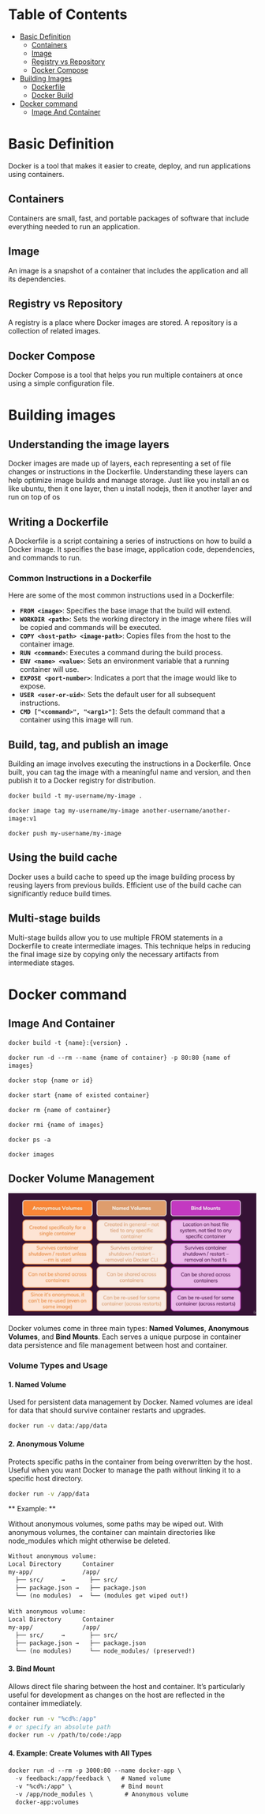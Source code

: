 # Table of Contents

- [Basic Definition](#basic-definition)
  - [Containers](#containers)
  - [Image](#image)
  - [Registry vs Repository](#registry-vs-repository)
  - [Docker Compose](#docker-compose)
- [Building Images](#building-images)
  - [Dockerfile](#dockerfile)
  - [Docker Build](#docker-build)
- [Docker command](#docker-command)
  - [Image And Container](#image-and-container)

# Basic Definition

Docker is a tool that makes it easier to create, deploy, and run applications using containers.

## Containers

Containers are small, fast, and portable packages of software that include everything needed to run an application.

## Image

An image is a snapshot of a container that includes the application and all its dependencies.

## Registry vs Repository

A registry is a place where Docker images are stored. A repository is a collection of related images.

## Docker Compose

Docker Compose is a tool that helps you run multiple containers at once using a simple configuration file.

# Building images

## Understanding the image layers

Docker images are made up of layers, each representing a set of file changes or instructions in the Dockerfile. Understanding these layers can help optimize image builds and manage storage.
Just like you install an os like ubuntu, then it one layer, then u install nodejs, then it another layer and run on top of os

## Writing a Dockerfile

A Dockerfile is a script containing a series of instructions on how to build a Docker image. It specifies the base image, application code, dependencies, and commands to run.

### Common Instructions in a Dockerfile

Here are some of the most common instructions used in a Dockerfile:

- **`FROM <image>`**: Specifies the base image that the build will extend.
- **`WORKDIR <path>`**: Sets the working directory in the image where files will be copied and commands will be executed.
- **`COPY <host-path> <image-path>`**: Copies files from the host to the container image.
- **`RUN <command>`**: Executes a command during the build process.
- **`ENV <name> <value>`**: Sets an environment variable that a running container will use.
- **`EXPOSE <port-number>`**: Indicates a port that the image would like to expose.
- **`USER <user-or-uid>`**: Sets the default user for all subsequent instructions.
- **`CMD ["<command>", "<arg1>"]`**: Sets the default command that a container using this image will run.

## Build, tag, and publish an image

Building an image involves executing the instructions in a Dockerfile. Once built, you can tag the image with a meaningful name and version, and then publish it to a Docker registry for distribution.

```
docker build -t my-username/my-image .
```

```
docker image tag my-username/my-image another-username/another-image:v1
```

```
docker push my-username/my-image
```

## Using the build cache

Docker uses a build cache to speed up the image building process by reusing layers from previous builds. Efficient use of the build cache can significantly reduce build times.

## Multi-stage builds

Multi-stage builds allow you to use multiple FROM statements in a Dockerfile to create intermediate images. This technique helps in reducing the final image size by copying only the necessary artifacts from intermediate stages.

# Docker command

## Image And Container

```
docker build -t {name}:{version} .
```

```
docker run -d --rm --name {name of container} -p 80:80 {name of images}
```

```
docker stop {name or id}
```

```
docker start {name of existed container}
```

```
docker rm {name of container}
```

```
docker rmi {name of images}
```

```
docker ps -a
```

```
docker images
```

## Docker Volume Management

![Docker Volume Types](image.png)

Docker volumes come in three main types: **Named Volumes**, **Anonymous Volumes**, and **Bind Mounts**. Each serves a unique purpose in container data persistence and file management between host and container.

### Volume Types and Usage

#### 1. Named Volume

Used for persistent data management by Docker. Named volumes are ideal for data that should survive container restarts and upgrades.

```bash
docker run -v data:/app/data

```

#### 2. Anonymous Volume

Protects specific paths in the container from being overwritten by the host. Useful when you want Docker to manage the path without linking it to a specific host directory.

```bash
docker run -v /app/data

```

** Example: **

Without anonymous volumes, some paths may be wiped out. With anonymous volumes, the container can maintain directories like node_modules which might otherwise be deleted.

```
Without anonymous volume:
Local Directory      Container
my-app/              /app/
  ├── src/     →       ├── src/
  ├── package.json →   ├── package.json
  └── (no modules)  →  └── (modules get wiped out!)

With anonymous volume:
Local Directory      Container
my-app/              /app/
  ├── src/     →       ├── src/
  ├── package.json →   ├── package.json
  └── (no modules)     └── node_modules/ (preserved!)

```

#### 3. Bind Mount

Allows direct file sharing between the host and container. It’s particularly useful for development as changes on the host are reflected in the container immediately.

```bash
docker run -v "%cd%:/app"
# or specify an absolute path
docker run -v /path/to/code:/app
```

#### 4. Example: Create Volumes with All Types

```
docker run -d --rm -p 3000:80 --name docker-app \
  -v feedback:/app/feedback \   # Named volume
  -v "%cd%:/app" \              # Bind mount
  -v /app/node_modules \         # Anonymous volume
  docker-app:volumes

```
